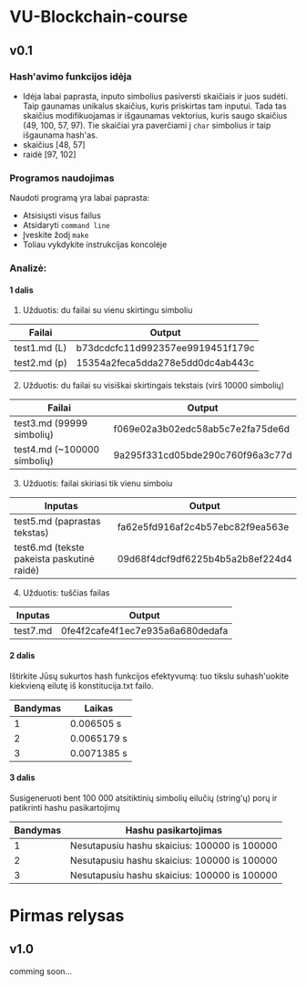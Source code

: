 # VU-Blockchain-course

## v0.1

### Hash'avimo funkcijos idėja
  * Idėja labai paprasta, inputo simbolius pasiversti skaičiais ir juos sudėti. Taip gaunamas unikalus skaičius, kuris priskirtas tam
  inputui. Tada tas skaičius modifikuojamas ir išgaunamas vektorius, kuris saugo skaičius (49, 100, 57, 97). Tie skaičiai
  yra paverčiami į `char` simbolius ir taip išgaunama hash'as.
  * skaičius [48, 57]
  * raidė [97, 102]

### Programos naudojimas
Naudoti programą yra labai paprasta:
  * Atsisiųsti visus failus
  * Atsidaryti `command line`
  * Įveskite žodį `make`
  * Toliau vykdykite instrukcijas koncolėje
  
### Analizė:
#### 1 dalis

1. Užduotis: du failai su vienu skirtingu simboliu

| Failai  | Output |
| ------------- | ------------- |
| test1.md (L)  | b73dcdcfc11d992357ee9919451f179c  |
| test2.md (p) | 15354a2feca5dda278e5dd0dc4ab443c  |

2. Užduotis: du failai su visiškai skirtingais tekstais (virš 10000 simbolių)

| Failai  | Output |
| ------------- | ------------- |
| test3.md (99999 simbolių) | f069e02a3b02edc58ab5c7e2fa75de6d  |
| test4.md (~100000 simbolių)  | 9a295f331cd05bde290c760f96a3c77d  |

3. Užduotis: failai skiriasi tik vienu simboiu

| Inputas  | Output |
| ------------- | ------------- |
| test5.md (paprastas tekstas) | fa62e5fd916af2c4b57ebc82f9ea563e |
| test6.md (tekste pakeista paskutinė raidė)  | 09d68f4dcf9df6225b4b5a2b8ef224d4  |

4. Užduotis: tuščias failas

| Inputas  | Output |
| ------------- | ------------- |
| test7.md  | 0fe4f2cafe4f1ec7e935a6a680dedafa  |

#### 2 dalis

Ištirkite Jūsų sukurtos hash funkcijos efektyvumą: tuo tikslu suhash'uokite kiekvieną eilutę iš konstitucija.txt failo.

| Bandymas  | Laikas |
| ------------- | ------------- |
| 1  | 0.006505 s |
| 2  | 0.0065179 s  |
| 3  | 0.0071385 s |

#### 3 dalis

Susigeneruoti bent 100 000 atsitiktinių simbolių eilučių (string'ų) porų ir patikrinti hashu pasikartojimų

| Bandymas  | Hashu pasikartojimas |
| ------------- | ------------- |
| 1  | Nesutapusiu hashu skaicius: 100000 is 100000 |
| 2  | Nesutapusiu hashu skaicius: 100000 is 100000  |
| 3  | Nesutapusiu hashu skaicius: 100000 is 100000 |

# Pirmas relysas

## v1.0

comming soon...
